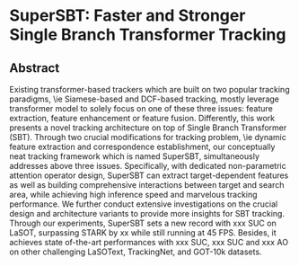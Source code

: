 # SuperSBT: Faster and Stronger Single Branch Transformer Tracking

## Abstract
Existing transformer-based trackers which are built on two popular tracking paradigms, \ie Siamese-based and DCF-based tracking, mostly leverage transformer model to solely focus on one of these three issues: feature extraction, feature enhancement or feature fusion. Differently, this work presents a novel tracking architecture on top of Single Branch Transformer (SBT). Through two crucial modifications for tracking problem, \ie dynamic feature extraction and correspondence establishment, our conceptually neat tracking framework which is named SuperSBT, simultaneously addresses above three issues. Specifically, with dedicated non-parametric attention operator design, SuperSBT can extract target-dependent features as well as building comprehensive interactions between target and search area, while achieving high inference speed and marvelous tracking performance. We further conduct extensive investigations on the crucial design and architecture variants to provide more insights for SBT tracking. Through our experiments, SuperSBT sets a new record with xxx SUC on LaSOT, surpassing STARK by xx while still running at 45 FPS. Besides, it achieves state of-the-art performances with xxx SUC, xxx SUC and xxx AO on other challenging LaSOText, TrackingNet, and GOT-10k datasets.
